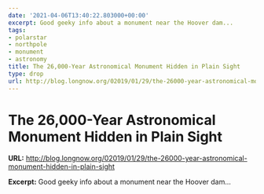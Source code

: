 ```yaml
---
date: '2021-04-06T13:40:22.803000+00:00'
excerpt: Good geeky info about a monument near the Hoover dam...
tags:
- polarstar
- northpole
- monument
- astronomy
title: The 26,000-Year Astronomical Monument Hidden in Plain Sight
type: drop
url: http://blog.longnow.org/02019/01/29/the-26000-year-astronomical-monument-hidden-in-plain-sight
---
```


# The 26,000-Year Astronomical Monument Hidden in Plain Sight

**URL:** http://blog.longnow.org/02019/01/29/the-26000-year-astronomical-monument-hidden-in-plain-sight

**Excerpt:** Good geeky info about a monument near the Hoover dam...
